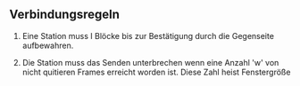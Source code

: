 ## Verbindungsregeln

1. Eine Station muss I Blöcke bis zur Bestätigung durch die Gegenseite aufbewahren.

2. Die Station muss das Senden unterbrechen wenn eine Anzahl 'w' von nicht quitieren Frames erreicht worden ist. Diese Zahl heist Fenstergröße
